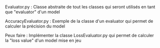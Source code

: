 Evaluator.py : Classe abstraite de tout les classes qui seront utilisés en tant que "evaluator" d'un model

AccuracyEvaluator.py : Exemple de la classe d'un evaluator qui permet de calculer la précision du model

Peux faire : Implémenter la classe LossEvaluator.py qui permet de calculer la "loss value" d'un model mise en jeu
